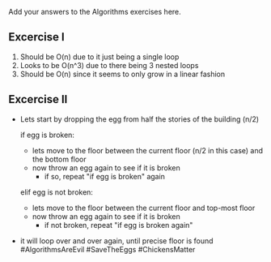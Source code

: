 Add your answers to the Algorithms exercises here.

## Excercise I
1. Should be O(n) due to it just being a single loop
2. Looks to be O(n^3) due to there being 3 nested loops
3. Should be O(n) since it seems to only grow in a linear fashion

## Excercise II
- Lets start by dropping the egg from half the stories of the building (n/2)

  if egg is broken:
    - lets move to the floor between the current floor (n/2 in this case)  and the bottom floor
    - now throw an egg again to see if it is broken
      + if so, repeat "if egg is broken" again
  
  elif egg is not broken:
    - lets move to the floor between the current floor and top-most floor
    - now throw an egg again to see if it is broken
      + if not broken, repeat "if egg is broken again"

- it will loop over and over again, until precise floor is found
#AlgorithmsAreEvil
#SaveTheEggs
#ChickensMatter
